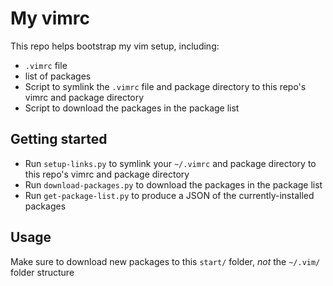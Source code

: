 # My vimrc

This repo helps bootstrap my vim setup, including:

- `.vimrc` file
- list of packages
- Script to symlink the `.vimrc` file and package directory to this repo's vimrc and package directory
- Script to download the packages in the package list

## Getting started

- Run `setup-links.py` to symlink your `~/.vimrc` and package directory to this repo's vimrc and package directory
- Run `download-packages.py` to download the packages in the package list
- Run `get-package-list.py` to produce a JSON of the currently-installed packages

## Usage

Make sure to download new packages to this `start/` folder, *not* the `~/.vim/` folder structure
